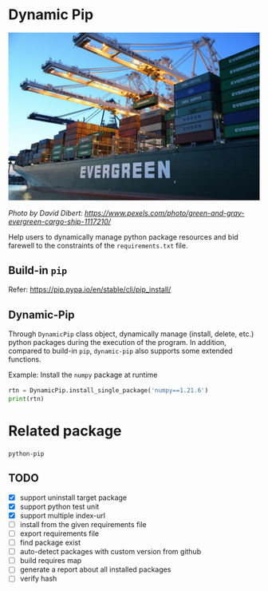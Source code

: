 # Dynamic Pip

![logo](assets/logo.jpg)

_Photo by David Dibert: https://www.pexels.com/photo/green-and-gray-evergreen-cargo-ship-1117210/_

Help users to dynamically manage python package resources and bid farewell to the constraints of the `requirements.txt` file.

## Build-in `pip`

Refer: https://pip.pypa.io/en/stable/cli/pip_install/

## Dynamic-Pip

Through `DynamicPip` class object, dynamically manage (install, delete, etc.) python packages during the execution of the program. In addition, compared to build-in `pip`, `dynamic-pip` also supports some extended functions.


Example: Install the `numpy` package at runtime
```py
rtn = DynamicPip.install_single_package('numpy==1.21.6')
print(rtn)
```

# Related package

`python-pip` 

## TODO
- [x] support uninstall target package
- [x] support python test unit
- [x] support multiple index-url
- [ ] install from the given requirements file
- [ ] export requirements file
- [ ] find package exist
- [ ] auto-detect packages with custom version from github
- [ ] build requires map
- [ ] generate a report about all installed packages
- [ ] verify hash
